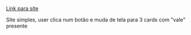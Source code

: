 <a target="_blank" href="https://joaombdev.github.io/aniversario/presente.html">Link para site</a>

Site simples, user clica num botão e muda de tela para 3 cards com "vale" presente
